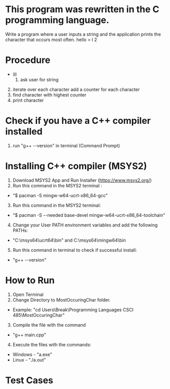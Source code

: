 # This program was rewritten in the C programming language.

Write a program where a user inputs a string and the application prints the
character that occurs most often.
hello > l 2
# Procedure
- [X] 1. ask user for string
2. iterate over each character
   add a counter for each character
3. find character with highest counter
4. print character

# Check if you have a C++ compiler installed
1. run "g++ --version" in terminal (Command Prompt)

# Installing C++ compiler (MSYS2)
1. Download MSYS2 App and Run Installer (https://www.msys2.org/)
2. Run this command in the MSYS2 terminal :
- "$ pacman -S mingw-w64-ucrt-x86_64-gcc"
3. Run this command in the MSYS2 terminal:
- "$ pacman -S --needed base-devel mingw-w64-ucrt-x86_64-toolchain"
4. Change your User PATH environment variables and add the following PATHs:
- "C:\msys64\ucrt64\bin" and C:\msys64\mingw64\bin
5. Run this command in terminal to check if successful install:
- "g++ --version"

# How to Run
1. Open Terminal
2. Change Directory to MostOccuringChar folder.
- Example: "cd Users\Break\Programming Languages CSCI 485\MostOccuringChar"
3. Compile the file with the command
- "g++ main.cpp"
4. Execute the files with the commands:
-  Windows - "a.exe" 
-  Linux - "./a.out"

# Test Cases